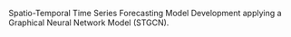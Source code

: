 Spatio-Temporal Time Series Forecasting Model Development applying a Graphical Neural Network Model (STGCN).
